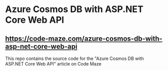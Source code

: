 # Azure Cosmos DB with ASP.NET Core Web API
## https://code-maze.com/azure-cosmos-db-with-asp-net-core-web-api
This repo contains the source code for the "Azure Cosmos DB with ASP.NET Core Web API" article on Code Maze
